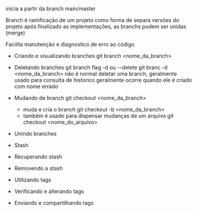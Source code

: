 inicia a partir da branch main/master

Branch é ramificação de um projeto
    como forma de separa versões do projeto
    após finalizado as implementações, as branchs podem ser unidas (merge)
    
Facilita manutenção e diagnostico de erro ao código

- Criando e visualizando branches
    git branch <nome_da_branch>

- Deletando branches
    git branch
        flag -d ou --delete
        git branc -d <nome_da_branch>
    não é normal deletar uma branch, geralmente usado para consulta de historico
    geralmente ocorre quando ele é criado com nome errado
    
- Mudando de branch
    git checkout <nome_da_branch>
    - muda e cria o branch
        git checkout -b <nome_da_branch>
    - também é usado para dispensar mudanças de um arquivo
        git checkout <nome_do_arquivo>

- Unindo branches

- Stash

- Recuperando stash

- Removendo a stash

- Utilizando tags

- Verificando e alterando tags

- Enviando e compartilhando tags